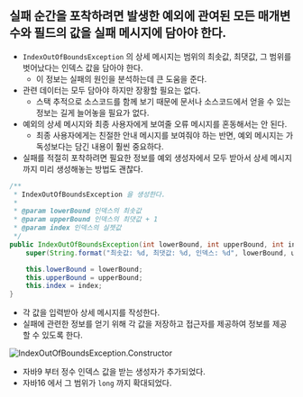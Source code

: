 ## 실패 순간을 포착하려면 발생한 예외에 관여된 모든 매개변수와 필드의 값을 실패 메시지에 담아야 한다.
- `IndexOutOfBoundsException` 의 상세 메시지는 범위의 최솟값, 최댓값, 그 범위를 벗어났다는 인덱스 값을 담아야 한다.
  - 이 정보는 실패의 원인을 분석하는데 큰 도움을 준다.
- 관련 데이터는 모두 담아야 하지만 장황할 필요는 없다.
  - 스택 추적으로 소스코드를 함께 보기 때문에 문서나 소스코드에서 얻을 수 있는 정보는 길게 늘어놓을 필요가 없다.
- 예외의 상세 메시지와 최종 사용자에게 보여줄 오류 메시지를 혼동해서는 안 된다.
  - 최종 사용자에게는 친절한 안내 메시지를 보여줘야 하는 반면, 예외 메시지는 가독성보다는 담긴 내용이 훨씬 중요하다.
- 실패를 적절히 포착하려면 필요한 정보를 예외 생성자에서 모두 받아서 상세 메시지까지 미리 생성해놓는 방법도 괜찮다.

```java
/**
 * IndexOutOfBoundsException 을 생성한다.
 *
 * @param lowerBound 인덱스의 최솟값
 * @param upperBound 인덱스의 최댓값 + 1
 * @param index 인덱스의 실젯값
 */
public IndexOutOfBoundsException(int lowerBound, int upperBound, int index) {
    super(String.format("최솟값: %d, 최댓값: %d, 인덱스: %d", lowerBound, upperBound, index));

    this.lowerBound = lowerBound;
    this.upperBound = upperBound;
    this.index = index;
}
```
- 각 값을 입력받아 상세 메시지를 작성한다.
- 실패에 관련한 정보를 얻기 위해 각 값을 저장하고 접근자를 제공하여 정보를 제공할 수 있도록 한다.

![IndexOutOfBoundsException.Constructor](https://github.com/Evil-Goblin/BookStudy/assets/74400861/b8a3373a-4f99-4966-8eea-80d2721353e9)
- 자바9 부터 정수 인덱스 값을 받는 생성자가 추가되었다.
- 자바16 에서 그 범위가 `long` 까지 확대되었다.
